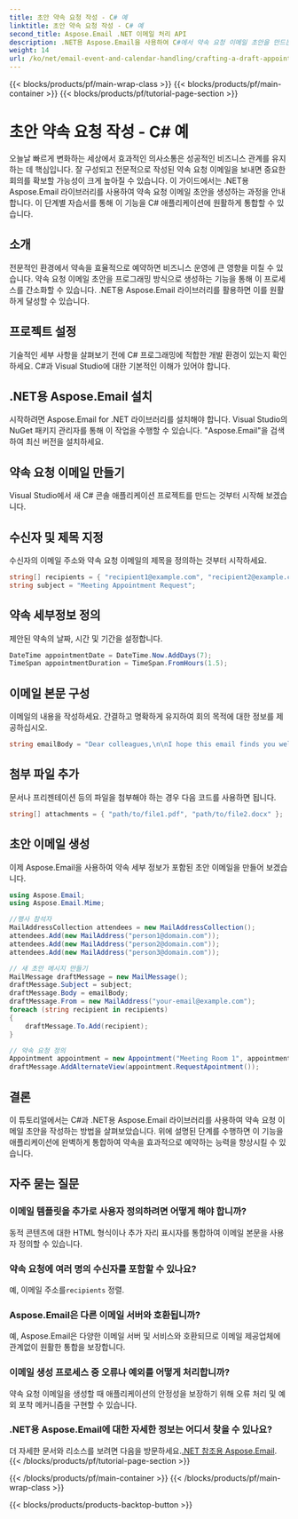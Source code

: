 ```yaml
---
title: 초안 약속 요청 작성 - C# 예
linktitle: 초안 약속 요청 작성 - C# 예
second_title: Aspose.Email .NET 이메일 처리 API
description: .NET용 Aspose.Email을 사용하여 C#에서 약속 요청 이메일 초안을 만드는 방법을 알아보세요. 비즈니스 커뮤니케이션과 효율성을 향상시킵니다.
weight: 14
url: /ko/net/email-event-and-calendar-handling/crafting-a-draft-appointment-request-csharp-example/
---
```


{{< blocks/products/pf/main-wrap-class >}}
{{< blocks/products/pf/main-container >}}
{{< blocks/products/pf/tutorial-page-section >}}

# 초안 약속 요청 작성 - C# 예


오늘날 빠르게 변화하는 세상에서 효과적인 의사소통은 성공적인 비즈니스 관계를 유지하는 데 핵심입니다. 잘 구성되고 전문적으로 작성된 약속 요청 이메일을 보내면 중요한 회의를 확보할 가능성이 크게 높아질 수 있습니다. 이 가이드에서는 .NET용 Aspose.Email 라이브러리를 사용하여 약속 요청 이메일 초안을 생성하는 과정을 안내합니다. 이 단계별 자습서를 통해 이 기능을 C# 애플리케이션에 원활하게 통합할 수 있습니다.

## 소개

전문적인 환경에서 약속을 효율적으로 예약하면 비즈니스 운영에 큰 영향을 미칠 수 있습니다. 약속 요청 이메일 초안을 프로그래밍 방식으로 생성하는 기능을 통해 이 프로세스를 간소화할 수 있습니다. .NET용 Aspose.Email 라이브러리를 활용하면 이를 원활하게 달성할 수 있습니다.

## 프로젝트 설정

기술적인 세부 사항을 살펴보기 전에 C# 프로그래밍에 적합한 개발 환경이 있는지 확인하세요. C#과 Visual Studio에 대한 기본적인 이해가 있어야 합니다.

##  .NET용 Aspose.Email 설치

시작하려면 Aspose.Email for .NET 라이브러리를 설치해야 합니다. Visual Studio의 NuGet 패키지 관리자를 통해 이 작업을 수행할 수 있습니다. "Aspose.Email"을 검색하여 최신 버전을 설치하세요.

##  약속 요청 이메일 만들기

Visual Studio에서 새 C# 콘솔 애플리케이션 프로젝트를 만드는 것부터 시작해 보겠습니다.

##  수신자 및 제목 지정

수신자의 이메일 주소와 약속 요청 이메일의 제목을 정의하는 것부터 시작하세요.

```csharp
string[] recipients = { "recipient1@example.com", "recipient2@example.com" };
string subject = "Meeting Appointment Request";
```

##  약속 세부정보 정의

제안된 약속의 날짜, 시간 및 기간을 설정합니다.

```csharp
DateTime appointmentDate = DateTime.Now.AddDays(7);
TimeSpan appointmentDuration = TimeSpan.FromHours(1.5);
```

##  이메일 본문 구성

이메일의 내용을 작성하세요. 간결하고 명확하게 유지하여 회의 목적에 대한 정보를 제공하십시오.

```csharp
string emailBody = "Dear colleagues,\n\nI hope this email finds you well. I would like to request a meeting to discuss...";
```

##  첨부 파일 추가

문서나 프리젠테이션 등의 파일을 첨부해야 하는 경우 다음 코드를 사용하면 됩니다.

```csharp
string[] attachments = { "path/to/file1.pdf", "path/to/file2.docx" };
```

##  초안 이메일 생성

이제 Aspose.Email을 사용하여 약속 세부 정보가 포함된 초안 이메일을 만들어 보겠습니다.

```csharp
using Aspose.Email;
using Aspose.Email.Mime;

//행사 참석자
MailAddressCollection attendees = new MailAddressCollection();
attendees.Add(new MailAddress("person1@domain.com"));
attendees.Add(new MailAddress("person2@domain.com"));
attendees.Add(new MailAddress("person3@domain.com"));

// 새 초안 메시지 만들기
MailMessage draftMessage = new MailMessage();
draftMessage.Subject = subject;
draftMessage.Body = emailBody;
draftMessage.From = new MailAddress("your-email@example.com");
foreach (string recipient in recipients)
{
    draftMessage.To.Add(recipient);
}

// 약속 요청 정의
Appointment appointment = new Appointment("Meeting Room 1", appointmentDate, appointmentDate + appointmentDuration, new MailAddress("your-email@example.com"), attendees);
draftMessage.AddAlternateView(appointment.RequestApointment());
```

## 결론

이 튜토리얼에서는 C#과 .NET용 Aspose.Email 라이브러리를 사용하여 약속 요청 이메일 초안을 작성하는 방법을 살펴보았습니다. 위에 설명된 단계를 수행하면 이 기능을 애플리케이션에 완벽하게 통합하여 약속을 효과적으로 예약하는 능력을 향상시킬 수 있습니다.

## 자주 묻는 질문

### 이메일 템플릿을 추가로 사용자 정의하려면 어떻게 해야 합니까?

동적 콘텐츠에 대한 HTML 형식이나 추가 자리 표시자를 통합하여 이메일 본문을 사용자 정의할 수 있습니다.

### 약속 요청에 여러 명의 수신자를 포함할 수 있나요?

 예, 이메일 주소를`recipients` 정렬.

### Aspose.Email은 다른 이메일 서버와 호환됩니까?

예, Aspose.Email은 다양한 이메일 서버 및 서비스와 호환되므로 이메일 제공업체에 관계없이 원활한 통합을 보장합니다.

### 이메일 생성 프로세스 중 오류나 예외를 어떻게 처리합니까?

약속 요청 이메일을 생성할 때 애플리케이션의 안정성을 보장하기 위해 오류 처리 및 예외 포착 메커니즘을 구현할 수 있습니다.

### .NET용 Aspose.Email에 대한 자세한 정보는 어디서 찾을 수 있나요?

 더 자세한 문서와 리소스를 보려면 다음을 방문하세요.[.NET 참조용 Aspose.Email](https://reference.aspose.com/email/net/).
{{< /blocks/products/pf/tutorial-page-section >}}

{{< /blocks/products/pf/main-container >}}
{{< /blocks/products/pf/main-wrap-class >}}

{{< blocks/products/products-backtop-button >}}
